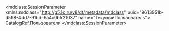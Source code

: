 <?xml version="1.0" encoding="UTF-8"?>
<mdclass:SessionParameter xmlns:mdclass="http://g5.1c.ru/v8/dt/metadata/mdclass" uuid="9613951b-d598-4dd7-91bd-6a4c0b521037" name="ТекущийПользователь">
  <synonym key="ru" value="Текущий пользователь"/>
  <type>
    <types>CatalogRef.Пользователи</types>
  </type>
</mdclass:SessionParameter>

